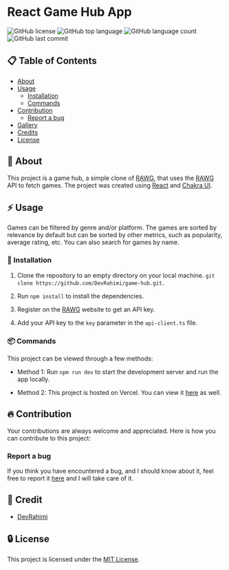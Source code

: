 # React Game Hub App

![GitHub license](https://img.shields.io/badge/license-MIT-blue.svg)
![GitHub top language](https://img.shields.io/github/languages/top/DevRahimi/game-hub)
![GitHub language count](https://img.shields.io/github/languages/count/DevRahimi/game-hub)
![GitHub last commit](https://img.shields.io/github/last-commit/DevRahimi/game-hub)

## :clipboard: Table of Contents

- [About](#green_book-about)
- [Usage](#zap-usage)
  - [Installation](#electric_plug-installation)
  - [Commands](#package-commands)
- [Contribution](#fire-contribution)
  - [Report a bug](#report-a-bug)
- [Gallery](#camera-gallery)
- [Credits](#credits)
- [License](#license)

## :green_book: About

This project is a game hub, a simple clone of <a href="https://rawg.io" target="_blank">RAWG</a>, that uses the <a href="https://rawg.io" target="_blank">RAWG</a> API to fetch games. The project was created using <a href="https://react.dev" target="_blank">React</a> and <a href="https://chakra-ui.com" target="_blank">Chakra UI</a>.

## :zap: Usage

Games can be filtered by genre and/or platform. The games are sorted by relevance by default but can be sorted by other metrics, such as popularity, average rating, etc. You can also search for games by name.

### :electric_plug: Installation

1.  Clone the repository to an empty directory on your local machine.
    `git clone https://github.com/DevRahimi/game-hub.git`.

1.  Run `npm install` to install the dependencies.

1.  Register on the <a href="https://rawg.io" target="_blank">RAWG</a> website to get an API key.

1.  Add your API key to the `key` parameter in the `api-client.ts` file.

### :package: Commands

This project can be viewed through a few methods:

- Method 1: Run `npm run dev` to start the development server and run the app locally.

- Method 2: This project is hosted on Vercel. You can view it <a href="https://game-hub-devrahimi.vercel.app" target="_blank">here</a> as well.

## :fire: Contribution

Your contributions are always welcome and appreciated. Here is how you can contribute to this project:

### Report a bug

If you think you have encountered a bug, and I should know about it, feel free to report it <a href="https://github.com/DevRahimi/game-hub/issues" target="_blank">here</a> and I will take care of it.

<!-- TODO: Change image -->
<!-- ##  :camera: Gallery

![Alt text](https://github.com/DevRahimi/rock-paper-scissors/blob/master/gallery/Demo.gif "Demo") -->

## :star2: Credit

- <a href="https://github.com/DevRahimi/" target="_blank">DevRahimi</a>

## :lock: License

This project is licensed under the [MIT License](LICENSE.md).

